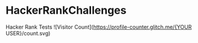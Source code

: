 # HackerRankChallenges
Hacker Rank Tests
![Visitor Count](https://profile-counter.glitch.me/{YOUR USER}/count.svg)
